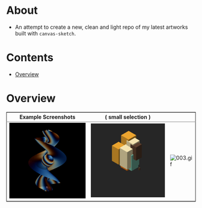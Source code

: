 

# About

-   An attempt to create a new, clean and light repo of my latest artworks built with `canvas-sketch`.


# Contents

-   [Overview](#org8415f5f)


<a id="org8415f5f"></a>

# Overview

<table border="2" cellspacing="0" cellpadding="6" rules="groups" frame="hsides">


<colgroup>
<col  class="org-left" />

<col  class="org-left" />

<col  class="org-left" />
</colgroup>
<thead>
<tr>
<th scope="col" class="org-left">Example Screenshots</th>
<th scope="col" class="org-left">( small selection )</th>
<th scope="col" class="org-left">&#xa0;</th>
</tr>
</thead>

<tbody>
<tr>
<td class="org-left"><img src="./examples/001.gif" alt="001.gif" width="240" /></td>
<td class="org-left"><img src="./examples/002.gif" alt="002.gif" width="240" /></td>
<td class="org-left"><img src="./examples/003.gif" alt="003.gif" width="240" /></td>
</tr>
</tbody>
</table>

